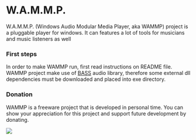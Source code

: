 <div data-type="ad" data-publisher="fstarred.github.io" data-format="728x90" data-zone="yamp" data-tags="music%2caudio%2cmedia%2cplayer"></div> 

# W.A.M.M.P.
W.A.M.M.P. (Windows Audio Modular Media Player, aka WAMMP) project is a pluggable player for windows. It can features a lot of tools for musicians and music listeners as well

### First steps
In order to make WAMMP run, first read instructions on README file. WAMMP project make use of [BASS](http://www.un4seen.com/bass.html) audio library, therefore some external dll dependencies must be downloaded and placed into exe directory.

### Donation
WAMMP is a freeware project that is developed in personal time. You can show your appreciation for this project and support future development by donating.

[![](https://camo.githubusercontent.com/f896f7d176663a1559376bb56aac4bdbbbe85ed1/68747470733a2f2f7777772e70617970616c6f626a656374732e636f6d2f656e5f55532f692f62746e2f62746e5f646f6e61746543435f4c472e676966)](https://www.paypal.me/FabrizioStellato/5)

